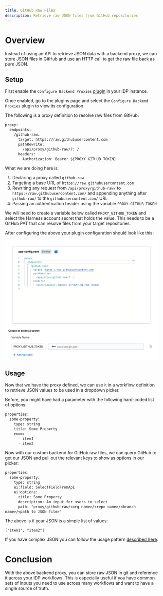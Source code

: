 ```yaml
---
title: GitHub Raw Files
description: Retrieve raw JSON files from GitHub repositories
---
```


# Overview

Instead of using an API to retrieve JSON data with a backend proxy, we can store JSON files in GitHub and use an HTTP call to get the raw file back as pure JSON.

## Setup

First enable the `Configure Backend Proxies` [plugin](https://developer.harness.io/docs/internal-developer-portal/plugins/overview) in your IDP instance.

Once enabled, go to the plugins page and select the `Configure Backend Proxies` plugin to view its configuration.

The following is a proxy definition to resolve raw files from GitHub:

```
proxy:
  endpoints:
    /github-raw:
      target: https://raw.githubusercontent.com
      pathRewrite:
        /api/proxy/github-raw/?: /
      headers:
        Authorization: Bearer ${PROXY_GITHUB_TOKEN}
```

What we are doing here is:

1. Declaring a proxy called `github-raw`
2. Targeting a base URL of `https://raw.githubusercontent.com`
3. Rewriting any request from `/api/proxy/github-raw/` to `https://raw.githubusercontent.com/` and appending anything after `github-raw/` to the `githubusercontent.com/` URL
4. Passing an authentication header using the variable `PROXY_GITHUB_TOKEN`

We will need to create a variable below called `PROXY_GITHUB_TOKEN` and select the Harness account secret that holds the value. This needs to be a GitHub PAT that can resolve files from your target repositories.

After configuring the above your plugin configuration should look like this:

![](../../static/idp-backend-github-raw-config.png)

## Usage

Now that we have the proxy defined, we can use it in a workflow definition to retrieve JSON values to be used in a dropdown picker.

Before, you might have had a parameter with the following hard-coded list of options:

```
properties:
  some-property:
    type: string
    title: Some Property
    enum:
      - item1
      - item2
```

Now with our custom backend for GitHub raw files, we can query GitHub to get our JSON and pull out the relevant keys to show as options in our picker:

```
properties:
  some-property:
    type: string
    ui:field: SelectFieldFromApi
    ui:options:
      title: Some Property
      description: An input for users to select
      path: "proxy/github-raw/<org name>/<repo name>/<branch name>/<path to JSON file>"
```

The above is if your JSON is a simple list of values:

```
["item1", "item2"]
```

If you have complex JSON you can follow the usage pattern [described here](https://developer.harness.io/docs/internal-developer-portal/flows/dynamic-picker/#parsing-api-response-using-filters).

# Conclusion

With the above backend proxy, you can store raw JSON in git and reference it across your IDP workflows. This is especially useful if you have common sets of inputs you need to use across many workflows and want to have a single source of truth.
